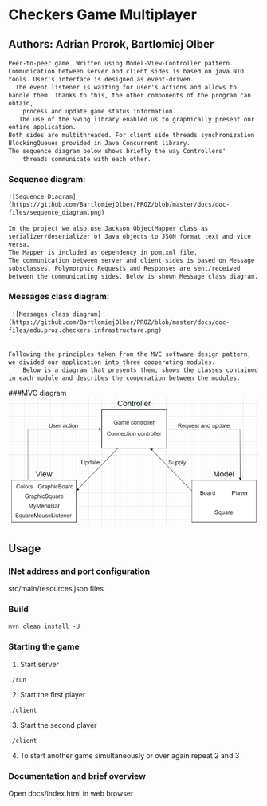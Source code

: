 # Checkers Game Multiplayer
## Authors: Adrian Prorok, Bartlomiej Olber

	Peer-to-peer game. Written using Model-View-Controller pattern. Communication between server and client sides is based on java.NIO
	tools. User's interface is designed as event-driven.
      The event listener is waiting for user's actions and allows to handle them. Thanks to this, the other components of the program can obtain, 
        process and update game status information.
       The use of the Swing library enabled us to graphically present our entire application.
	Both sides are multithreaded. For client side threads synchronization BlockingQueues provided in Java Concurrent library. 
	The sequence diagram below shows briefly the way Controllers'
        threads communicate with each other.
### Sequence diagram:        
   	![Sequence Diagram](https://github.com/BartlomiejOlber/PROZ/blob/master/docs/doc-files/sequence_diagram.png)  
   	   
	In the project we also use Jackson ObjectMapper class as serializer/deserializer of Java objects to JSON format text and vice versa.
	The Mapper is included as dependency in pom.xml file.
	The communication between server and client sides is based on Message subsclasses. Polymorphic Requests and Responses are sent/received between the communicating sides. Below is shown Message class diagram. 
	
### Messages class diagram:	
	 ![Messages class diagram](https://github.com/BartlomiejOlber/PROZ/blob/master/docs/doc-files/edu.proz.checkers.infrastructure.png)
	 

	Following the principles taken from the MVC software design pattern, we divided our application into three cooperating modules.
        Below is a diagram that presents them, shows the classes contained in each module and describes the cooperation between the modules.
###MVC diagram        
	![MVC Diagram](https://github.com/BartlomiejOlber/PROZ/blob/master/docs/doc-files/MVC_diagram.PNG)

## Usage 
### INet address and port configuration
  src/main/resources json files
### Build
 ```
mvn clean install -U
 ```
### Starting the game

1. Start server
```
./run
```
2. Start the first player
```
./client
```
3. Start the second player
```
./client
```
4. To start another game simultaneously or over again repeat 2 and 3

### Documentation and brief overview 
Open docs/index.html in web browser
	


